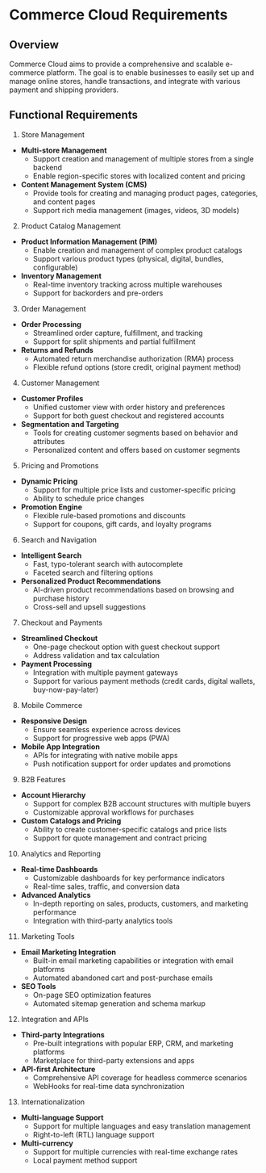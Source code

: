 # Commerce Cloud Requirements

## Overview

Commerce Cloud aims to provide a comprehensive and scalable e-commerce platform. The goal is to enable businesses to easily set up and manage online stores, handle transactions, and integrate with various payment and shipping providers.

## Functional Requirements

1. Store Management

- **Multi-store Management**
  - Support creation and management of multiple stores from a single backend
  - Enable region-specific stores with localized content and pricing
- **Content Management System (CMS)**
  - Provide tools for creating and managing product pages, categories, and content pages
  - Support rich media management (images, videos, 3D models)

2. Product Catalog Management

- **Product Information Management (PIM)**
  - Enable creation and management of complex product catalogs
  - Support various product types (physical, digital, bundles, configurable)
- **Inventory Management**
  - Real-time inventory tracking across multiple warehouses
  - Support for backorders and pre-orders

3. Order Management

- **Order Processing**
  - Streamlined order capture, fulfillment, and tracking
  - Support for split shipments and partial fulfillment
- **Returns and Refunds**
  - Automated return merchandise authorization (RMA) process
  - Flexible refund options (store credit, original payment method)

4. Customer Management

- **Customer Profiles**
  - Unified customer view with order history and preferences
  - Support for both guest checkout and registered accounts
- **Segmentation and Targeting**
  - Tools for creating customer segments based on behavior and attributes
  - Personalized content and offers based on customer segments

5. Pricing and Promotions

- **Dynamic Pricing**
  - Support for multiple price lists and customer-specific pricing
  - Ability to schedule price changes
- **Promotion Engine**
  - Flexible rule-based promotions and discounts
  - Support for coupons, gift cards, and loyalty programs

6. Search and Navigation

- **Intelligent Search**
  - Fast, typo-tolerant search with autocomplete
  - Faceted search and filtering options
- **Personalized Product Recommendations**
  - AI-driven product recommendations based on browsing and purchase history
  - Cross-sell and upsell suggestions

7. Checkout and Payments

- **Streamlined Checkout**
  - One-page checkout option with guest checkout support
  - Address validation and tax calculation
- **Payment Processing**
  - Integration with multiple payment gateways
  - Support for various payment methods (credit cards, digital wallets, buy-now-pay-later)

8. Mobile Commerce

- **Responsive Design**
  - Ensure seamless experience across devices
  - Support for progressive web apps (PWA)
- **Mobile App Integration**
  - APIs for integrating with native mobile apps
  - Push notification support for order updates and promotions

9. B2B Features

- **Account Hierarchy**
  - Support for complex B2B account structures with multiple buyers
  - Customizable approval workflows for purchases
- **Custom Catalogs and Pricing**
  - Ability to create customer-specific catalogs and price lists
  - Support for quote management and contract pricing

10. Analytics and Reporting

- **Real-time Dashboards**
  - Customizable dashboards for key performance indicators
  - Real-time sales, traffic, and conversion data
- **Advanced Analytics**
  - In-depth reporting on sales, products, customers, and marketing performance
  - Integration with third-party analytics tools

11. Marketing Tools

- **Email Marketing Integration**
  - Built-in email marketing capabilities or integration with email platforms
  - Automated abandoned cart and post-purchase emails
- **SEO Tools**
  - On-page SEO optimization features
  - Automated sitemap generation and schema markup

12. Integration and APIs

- **Third-party Integrations**
  - Pre-built integrations with popular ERP, CRM, and marketing platforms
  - Marketplace for third-party extensions and apps
- **API-first Architecture**
  - Comprehensive API coverage for headless commerce scenarios
  - WebHooks for real-time data synchronization

13. Internationalization

- **Multi-language Support**
  - Support for multiple languages and easy translation management
  - Right-to-left (RTL) language support
- **Multi-currency**
  - Support for multiple currencies with real-time exchange rates
  - Local payment method support
